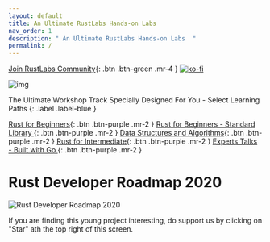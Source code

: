 ```yaml
---
layout: default
title: An Ultimate RustLabs Hands-on Labs
nav_order: 1
description: " An Ultimate RustLabs Hands-on Labs  "
permalink: /
---
```

[Join RustLabs Community](){: .btn .btn-green .mr-4 } [![ko-fi](https://www.ko-fi.com/img/githubbutton_sm.svg)](https://ko-fi.com/K3K0E60M)

![img](https://raw.githubusercontent.com/sangam14/RustLabs/master/img/Labs.png)

The Ultimate Workshop Track Specially Designed For You - Select Learning Paths 
{: .label .label-blue }

[Rust for Beginners](){: .btn .btn-purple .mr-2 } [Rust for Beginners - Standard Library ](){: .btn .btn-purple .mr-2 } [Data Structures and Algorithms](){: .btn .btn-purple .mr-2 } [Rust for Intermediate](){: .btn .btn-purple .mr-2 }  [Experts Talks - Built with Go ](){: .btn .btn-purple .mr-2 } 


# Rust Developer Roadmap 2020

 ![Rust Developer Roadmap 2020]()
 
If you are finding this young project interesting, do support us by clicking on "Star" ath the top right of this screen.




